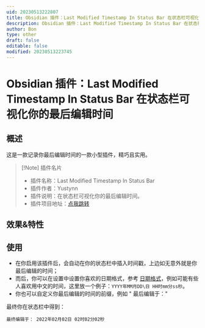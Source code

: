 ```yaml
---
uid: 20230513222807
title: Obsidian 插件：Last Modified Timestamp In Status Bar 在状态栏可视化你的最后编辑时间
description: Obsidian 插件：Last Modified Timestamp In Status Bar 在状态栏可视化你的最后编辑时间
author: Bon
type: other
draft: false
editable: false
modified: 20230513223745
---
```


# Obsidian 插件：Last Modified Timestamp In Status Bar 在状态栏可视化你的最后编辑时间

## 概述

这是一款记录你最后编辑时间的一款小型插件，精巧且实用。

> [!Note] 插件名片
> - 插件名称：Last Modified Timestamp In Status Bar
> - 插件作者：Yustynn
> - 插件说明：在状态栏可视化你的最后编辑时间。
> - 插件项目地址：[点我跳转](https://github.com/Yustynn/obsidian-last-modified-timestamp-in-status-bar)

## 效果&特性

## 使用

- 在你启用该插件后，会自动在你的状态栏中插入时间戳，上边如无意外就是你最后编辑的时间；
- 而后，你可以在设置中设置你喜欢的日期格式，参考 [日期格式](https://www.tutorialspoint.com/momentjs/momentjs_format.htm)，例如可能有些人喜欢用中文的时间，这里放一个例子：`YYYY年MM月DD\日 HH时mm分ss秒`。
- 你也可以自定义你最后编辑的时间的前缀，例如 " 最后编辑于："

最终你在状态栏中得到：

```
最终编辑于： 2022年02月02日 02时02分02秒
```